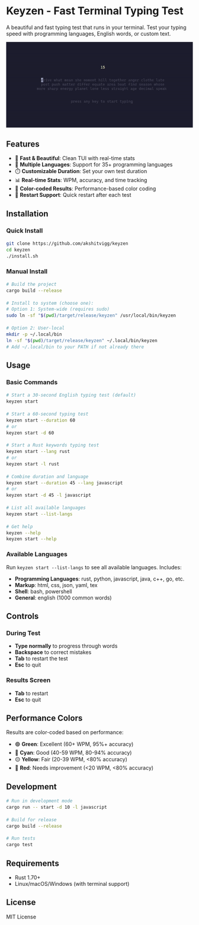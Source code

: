 # Keyzen - Fast Terminal Typing Test

A beautiful and fast typing test that runs in your terminal. Test your typing speed with programming languages, English words, or custom text.

<div align="center">
<img src="assets/demo.gif" />
</div>

## Features

- 🚀 **Fast & Beautiful**: Clean TUI with real-time stats
- 🎯 **Multiple Languages**: Support for 35+ programming languages
- ⏱️ **Customizable Duration**: Set your own test duration
- 📊 **Real-time Stats**: WPM, accuracy, and time tracking
- 🎨 **Color-coded Results**: Performance-based color coding
- 🔄 **Restart Support**: Quick restart after each test

## Installation

### Quick Install

```bash
git clone https://github.com/akshitvigg/keyzen
cd keyzen
./install.sh
```

### Manual Install

```bash
# Build the project
cargo build --release

# Install to system (choose one):
# Option 1: System-wide (requires sudo)
sudo ln -sf "$(pwd)/target/release/keyzen" /usr/local/bin/keyzen

# Option 2: User-local
mkdir -p ~/.local/bin
ln -sf "$(pwd)/target/release/keyzen" ~/.local/bin/keyzen
# Add ~/.local/bin to your PATH if not already there
```

## Usage

### Basic Commands

```bash
# Start a 30-second English typing test (default)
keyzen start

# Start a 60-second typing test
keyzen start --duration 60
# or
keyzen start -d 60

# Start a Rust keywords typing test
keyzen start --lang rust
# or
keyzen start -l rust

# Combine duration and language
keyzen start --duration 45 --lang javascript
# or
keyzen start -d 45 -l javascript

# List all available languages
keyzen start --list-langs

# Get help
keyzen --help
keyzen start --help
```

### Available Languages

Run `keyzen start --list-langs` to see all available languages. Includes:

- **Programming Languages**: rust, python, javascript, java, c++, go, etc.
- **Markup**: html, css, json, yaml, tex
- **Shell**: bash, powershell
- **General**: english (1000 common words)

## Controls

### During Test

- **Type normally** to progress through words
- **Backspace** to correct mistakes
- **Tab** to restart the test
- **Esc** to quit

### Results Screen

- **Tab** to restart
- **Esc** to quit

## Performance Colors

Results are color-coded based on performance:

- 🟢 **Green**: Excellent (60+ WPM, 95%+ accuracy)
- 🔵 **Cyan**: Good (40-59 WPM, 80-94% accuracy)
- 🟡 **Yellow**: Fair (20-39 WPM, <80% accuracy)
- 🔴 **Red**: Needs improvement (<20 WPM, <80% accuracy)

## Development

```bash
# Run in development mode
cargo run -- start -d 10 -l javascript

# Build for release
cargo build --release

# Run tests
cargo test
```

## Requirements

- Rust 1.70+
- Linux/macOS/Windows (with terminal support)

## License

MIT License
